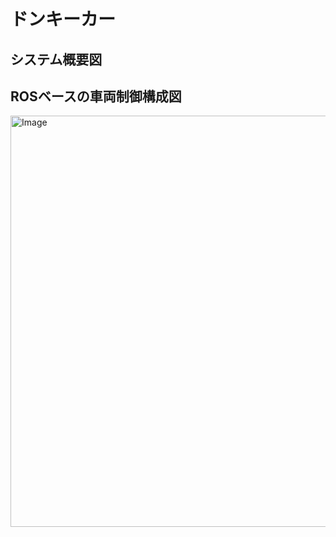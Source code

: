 # ドンキーカー

## システム概要図

## ROSベースの車両制御構成図
<img width="658" alt="Image" src="https://github.com/user-attachments/assets/9fe6dd34-9ef3-4a2a-831b-21b0f497d90e" />
